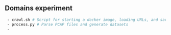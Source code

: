 ## Domains experiment

```bash
 - crawl.sh # Script for starting a docker image, loading URLs, and saving PCAP files
 - process.py # Parse PCAP files and generate datasets
 -
```
